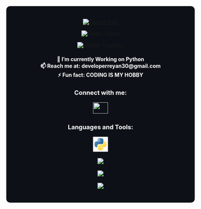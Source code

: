 <!-- Dark Background with Centered Animated Text -->
<div align="center" style="background-color:#0d1117; padding:20px; border-radius:10px;">

  <!-- Typing Animation -->
  [![Typing SVG](https://readme-typing-svg.herokuapp.com?size=30&duration=3000&pause=1500&color=00FFFB&center=true&vCenter=true&width=600&lines=Hi+👋,+I'm+Abdullah+Reyan;Welcome+to+my+GitHub+Account)](https://git.io/typing-svg)

  <!-- Profile Views -->
  <p>
    <img src="https://komarev.com/ghpvc/?username=abdullah-reyan&label=Profile%20views&color=00FFFB&style=flat" alt="Profile Views" />
  </p>

  <!-- Trophies -->
  <p>
    <img src="https://github-profile-trophy.vercel.app/?username=abdullah-reyan&theme=onedark&row=1&column=6" alt="GitHub Trophies" />
  </p>

  <!-- Contact Info -->
  <h4 style="color:white;">🔭 I’m currently Working on <strong>Python</strong><br>
  📫 Reach me at: <strong>developerreyan30@gmail.com</strong><br>
  ⚡ Fun fact: <strong>CODING IS MY HOBBY</strong></h4>

  <!-- Social Links -->
  <h3 style="color:white;">Connect with me:</h3>
  <p>
    <a href="https://www.linkedin.com/in/abdullah-reyan-593832364?utm_source=share&utm_campaign=share_via&utm_content=profile&utm_medium=ios_app" target="_blank">
      <img src="https://raw.githubusercontent.com/rahuldkjain/github-profile-readme-generator/master/src/images/icons/Social/linked-in-alt.svg" height="30" width="40" />
    </a>
  </p>

  <!-- Languages & Tools -->
  <h3 style="color:white;">Languages and Tools:</h3>
  <p>
    <a href="https://www.python.org" target="_blank">
      <img src="https://raw.githubusercontent.com/devicons/devicon/master/icons/python/python-original.svg" width="40" height="40"/>
    </a>
  </p>

  <!-- Stats -->
  <p>
    <img src="https://github-readme-stats.vercel.app/api/top-langs?username=abdullah-reyan&show_icons=true&locale=en&layout=compact&theme=tokyonight" />
  </p>
  <p>
    <img src="https://github-readme-stats.vercel.app/api?username=abdullah-reyan&show_icons=true&locale=en&theme=tokyonight" />
  </p>
  <p>
    <img src="https://github-readme-streak-stats.herokuapp.com/?user=abdullah-reyan&theme=tokyonight" />
  </p>

</div>
